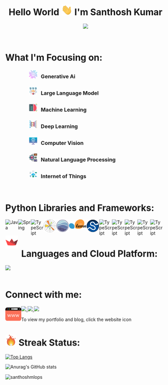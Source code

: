 <h1 align="center">Hello World <img src="https://raw.githubusercontent.com/ABSphreak/ABSphreak/master/gifs/Hi.gif"  width = "35" >   I'm Santhosh Kumar </h1>  

<p align="center">
  <a href="https://github.com/pik1989"><img src="https://readme-typing-svg.herokuapp.com?lines=+Welcome+to+my+Repository;A+passionate+AI+Enthusiast;Eager+to+Explore+Things;Interested+in+LLM+inferenceing;Fine-tuning+LLM+Models;The+frontiers+of+AI&center=true&width=380&height=45"></a>
</p>


<!-- What I'm Focusing on: -->
<br /> 
<h1>  What I'm Focusing on: </h1>
<h3> <img style="padding-left:75px" src="https://github.com/santhoshmlops/santhoshmlops/blob/main/img/chip.png" width = "25" height = "25" > &nbsp  Generative Ai </h3>
<h3> <img style="padding-left:75px" src="https://github.com/santhoshmlops/santhoshmlops/blob/main/img/predictive-models.png" width = "25" height = "25" > &nbsp  Large Language Model </h3>
<h3> <img style="padding-left:75px" src="https://github.com/santhoshmlops/santhoshmlops/blob/main/img/machine.png" width = "25" height = "25" > &nbsp  Machine Learning </h3>
<h3> <img style="padding-left:75px" src="https://github.com/santhoshmlops/santhoshmlops/blob/main/img/deep-learning.png" width = "25" height = "25" > &nbsp  Deep Learning </h3>
<h3> <img style="padding-left:75px" src="https://github.com/santhoshmlops/santhoshmlops/blob/main/img/vision.png" width = "25" height = "25" > &nbsp  Computer Vision </h3>
<h3> <img style="padding-left:75px" src="https://github.com/santhoshmlops/santhoshmlops/blob/main/img/nlp.png" width = "25" height = "25" > &nbsp  Natural Language Processing </h3>
<h3> <img style="padding-left:75px" src="https://github.com/santhoshmlops/santhoshmlops/blob/main/img/internet-of-things.png" width = "25" height = "25" > &nbsp  Internet of Things </h3>



<!-- Languages and Tools -->
<br /> 
<h1>  Python Libraries and Frameworks: </h1>
<img align="left" alt="Java" width="40px" src="https://cdn.jsdelivr.net/gh/devicons/devicon/icons/python/python-original.svg"/>
<img align="left" alt="Spring" width="40px"  src="https://cdn.jsdelivr.net/gh/devicons/devicon/icons/pandas/pandas-original.svg"/>
<img align="left" alt="TypeScript" width="40px" src="https://cdn.jsdelivr.net/gh/devicons/devicon/icons/numpy/numpy-original.svg"/>
<img align="left" alt="TypeScript" width="40px" src="https://github.com/santhoshmlops/santhoshmlops/blob/main/img/matplot.png"/>
<img align="left" alt="TypeScript" width="40px" src="https://github.com/santhoshmlops/santhoshmlops/blob/main/img/seaborn.png"/>
<img align="left" alt="TypeScript" width="55px" src="https://github.com/santhoshmlops/santhoshmlops/blob/main/img/scikit.png"/> 
<img align="left" alt="TypeScript" width="40px" src="https://github.com/santhoshmlops/santhoshmlops/blob/main/img/scipy.png"/> 
<img align="left" alt="TypeScript" width="40px" src="https://cdn.jsdelivr.net/gh/devicons/devicon/icons/tensorflow/tensorflow-original.svg"/>
<img align="left" alt="TypeScript" width="40px" src="https://cdn.jsdelivr.net/gh/devicons/devicon/icons/opencv/opencv-original.svg"/>
<img align="left" alt="TypeScript" width="40px" src="https://cdn.jsdelivr.net/gh/devicons/devicon/icons/flask/flask-original.svg"/>
<img align="left" alt="TypeScript" width="40px" src="https://cdn.jsdelivr.net/gh/devicons/devicon/icons/django/django-plain.svg"/> 
<img align="left" alt="TypeScript" width="40px" src="https://cdn.jsdelivr.net/gh/devicons/devicon/icons/fastapi/fastapi-original.svg"/>
<img align="left" alt="TypeScript" width="40px" style="padding-right:10px;" src="https://github.com/santhoshmlops/santhoshmlops/blob/main/img/streamlit%20(1).png"/>
<br />
<br /> 



<!-- Languages and Cloud Platform: -->
<br /> 
<h1>  Languages and Cloud Platform: </h1>
<a href="https://skillicons.dev">
<img src="https://skillicons.dev/icons?i=mysql,sqlite,mongodb,html,css,bootstrap,postman,heroku,git,githubactions,docker,aws,gcp,azure"/>
</a>


<!-- Connect with me -->
<br />
<br />

<h1> Connect with me: </h1>

<p align="left">
  <a href="https://skillicons.dev">  
    <a href="" target="blank"><img src="https://skillicons.dev/icons?i=instagram"/>
    <a href="" target="blank"><img src="https://skillicons.dev/icons?i=twitter"/>
    <a href="" target="blank"><img src="https://skillicons.dev/icons?i=linkedin"/>
    <a href="https://santhoshmlops.github.io/santhosh.github.io" ><img align="left" alt="TypeScript" width="50px" src="https://github.com/santhoshmlops/santhoshmlops/blob/main/img/browser.png"/> 
  </a>    
</p> 
  To view my portfolio and blog, click the website icon
<!-- Streak Status       -->  
<br /> 
      
<h1> <img src="https://github.com/santhoshmlops/santhoshmlops/blob/main/img/fire.png" width = "35" height = "35" >  Streak Status: </h1>
       
[![Top Langs](https://github-readme-stats.vercel.app/api/top-langs/?username=santhoshmlops&layout=donut&theme=dracula)](https://github.com/anuraghazra/github-readme-stats)
       
![Anurag's GitHub stats](https://github-readme-stats.vercel.app/api?username=santhoshmlops&show_icons=true&theme=dracula)  
       
<img align="center" src="https://github-readme-streak-stats.herokuapp.com/?user=santhoshmlops&theme=dracula" alt="santhoshmlops" />   
      
<!-- <a href="https://github.com/ashutosh00710/github-readme-activity-graph"><img alt="santhoshmlops's Activity Graph" src="https://github-readme-activity-graph.cyclic.app/graph/?username=santhoshmlops&bg_color=282A36&color=F66A94&line=87DBFA&point=FFFFFF" /></a>       

